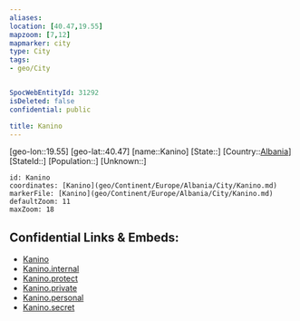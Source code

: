 ```yaml
---
aliases: 
location: [40.47,19.55]
mapzoom: [7,12] 
mapmarker: city 
type: City
tags:
- geo/City


SpocWebEntityId: 31292
isDeleted: false
confidential: public

title: Kanino
---
```

[geo-lon::19.55]
[geo-lat::40.47]
[name::Kanino]
[State::]
[Country::[Albania](geo/Continent/Europe/Albania.md)]
[StateId::]
[Population::]
[Unknown::]


```leaflet
id: Kanino
coordinates: [Kanino](geo/Continent/Europe/Albania/City/Kanino.md)
markerFile: [Kanino](geo/Continent/Europe/Albania/City/Kanino.md)
defaultZoom: 11 
maxZoom: 18
```


## Confidential Links & Embeds: 
- [Kanino](../../../../../../_public/geo/Continent/Europe/Albania/City/Kanino.md) 
- [Kanino.internal](../../../../../../_internal/geo/Continent/Europe/Albania/City/Kanino.internal.md) 
- [Kanino.protect](../../../../../../_protect/geo/Continent/Europe/Albania/City/Kanino.protect.md) 
- [Kanino.private](../../../../../../_private/geo/Continent/Europe/Albania/City/Kanino.private.md) 
- [Kanino.personal](../../../../../../_personal/geo/Continent/Europe/Albania/City/Kanino.personal.md) 
- [Kanino.secret](../../../../../../_secret/geo/Continent/Europe/Albania/City/Kanino.secret.md) 

